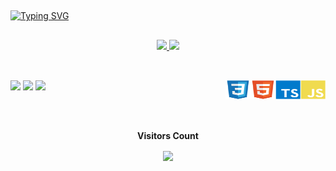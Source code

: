 
##

[![Typing SVG](https://readme-typing-svg.herokuapp.com/?color=10898b&size=35&center=true&vCenter=true&width=1000&lines=HELLO+WORLD,+Me+chamo+Leonardo+Paniz+Aguiar;Atualmente+tenho+16+anos;Moro+em+Pato+Branco,+PR;Estudo+no+6°+CPM;Fique+á+vontade+para+continuar;+vendo+meu+repositório+:%29)](https://git.io/typing-svg)

##

<div align="center">
  <a href="https://github.com/LeonardoPaniz">
  <img height="180em" src="https://github-readme-stats.vercel.app/api?username=LeonardoPaniz&show_icons=true&theme=gotham&include_all_commits=true&count_private=true"/>
  <img height="180em" src="https://github-readme-stats.vercel.app/api/top-langs/?username=LeonardoPaniz&layout=compact&langs_count=7&theme=gotham"/>
</div>
 
 ## 
 
<div style="display: inline_block"><br>
  <img align="right" alt="Rafa-Js" height="30" width="40" src="https://raw.githubusercontent.com/devicons/devicon/master/icons/javascript/javascript-plain.svg">
  <img align="right" alt="Rafa-Ts" height="30" width="40" src="https://raw.githubusercontent.com/devicons/devicon/master/icons/typescript/typescript-plain.svg">
  <img align="right" alt="Rafa-HTML" height="30" width="40" src="https://raw.githubusercontent.com/devicons/devicon/master/icons/html5/html5-original.svg">
  <img align="right" alt="Rafa-CSS" height="30" width="40" src="https://raw.githubusercontent.com/devicons/devicon/master/icons/css3/css3-original.svg">
</div>

 
<div align="left"> 
  <a href="https://www.instagram.com/leonardo_paniz/" target="_blank"><img src="https://img.shields.io/badge/-Instagram-%23E4405F?style=for-the-badge&logo=instagram&logoColor=white" target="_blank"></a>
  <a href = "mailto:leonardopaniz@outlook.com"><img src="https://img.shields.io/badge/-Gmail-%23333?style=for-the-badge&logo=gmail&logoColor=white" target="_blank"></a>
  <a href="https://www.linkedin.com/in/leonardo-paniz-230a51248/" target="_blank"><img src="https://img.shields.io/badge/-LinkedIn-%230077B5?style=for-the-badge&logo=linkedin&logoColor=white" target="_blank"></a>   

##  
  
<div align="center">
<br><p align="center"><b>Visitors Count</b></p>  
<p align="center"><img align="center" src="https://profile-counter.glitch.me/{LeonardoPaniz}/count.svg" /></p> 
</br></div>
